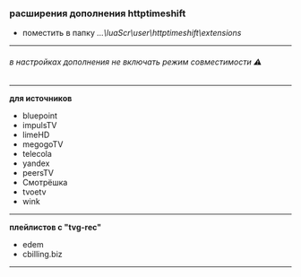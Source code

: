 ### расширения дополнения httptimeshift
- поместить в папку _...\luaScr\user\httptimeshift\extensions_
----------------------------------------------------------------
###### _в настройках дополнения не включать режим совместимости_ :warning:
----------------------------------------------------------------
**для источников**
- bluepoint
- impulsTV
- limeHD
- megogoTV
- telecola
- yandex
- peersTV
- Смотрёшка
- tvoetv
- wink
---------------------------------------------------------------- 
**плейлистов с "tvg-rec"**
- edem
- cbilling.biz
----------------------------------------------------------------

